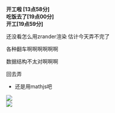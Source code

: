 **开工啦 \[13点58分\]**  
**吃饭去了\[19点00分\]**  
**开工\[19点59分\]**

还没看怎么用zrander渲染 估计今天弄不完了

各种翻车啊啊啊啊啊啊

数据结构不太对啊啊啊

回去弄

- 还是用mathjs吧
<style>
@import url(./common.css);
</style>
<div class="flex-layout frow" style="height:300px">
    <div class="flex-mean">
        <img src="./Game of life.png"/>
    </div>
    <div class="flex-mean">
        <img src="./jsmath.png"/>
    </div>
</div>

